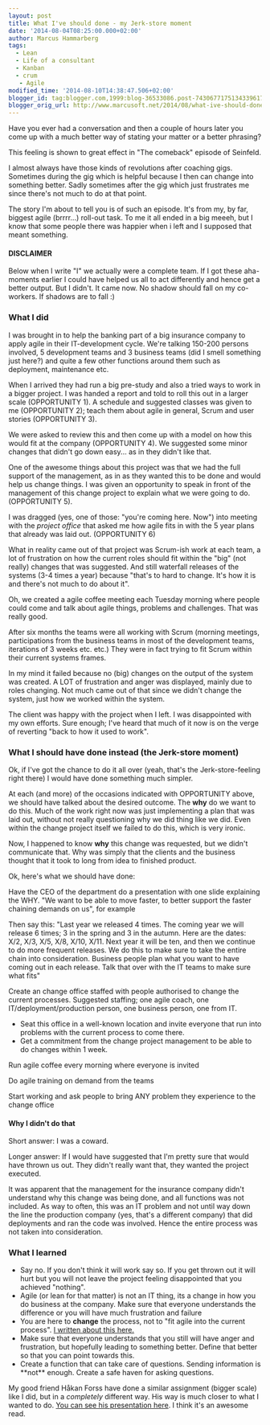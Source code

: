 ```yaml
---
layout: post
title: What I've should done - my Jerk-store moment
date: '2014-08-04T08:25:00.000+02:00'
author: Marcus Hammarberg
tags:
  - Lean
  - Life of a consultant
  - Kanban
  - crum
   - Agile
modified_time: '2014-08-10T14:38:47.506+02:00'
blogger_id: tag:blogger.com,1999:blog-36533086.post-7430677175134339617
blogger_orig_url: http://www.marcusoft.net/2014/08/what-ive-should-done-my-jerk-store.html
---
```



<div dir="ltr" style="text-align: left;" trbidi="on">

Have you ever had a conversation and then a couple of hours later you
come up with a much better way of stating your matter or a better
phrasing?

This feeling is shown to great effect in "The comeback" episode of
Seinfeld.

<div class="separator" style="clear: both; text-align: center;">

</div>


I almost always have those kinds of revolutions after coaching gigs.
Sometimes during the gig which is helpful because I then can change into
something better. Sadly sometimes after the gig which just frustrates me
since there's not much to do at that point.

The story I'm about to tell you is of such an episode. It's from my, by
far, biggest agile (brrrr...) roll-out task. To me it all ended in a big
meeeh, but I know that some people there was happier when i left and I
supposed that meant something.

#### DISCLAIMER

Below when I write "I" we actually were a complete team. If I got these
aha-moments earlier I could have helped us all to act differently and
hence get a better output. But I didn't. It came now. No shadow should
fall on my co-workers. If shadows are to fall :)


### What I did

I was brought in to help the banking part of a big insurance company to
apply agile in their IT-development cycle. We're talking 150-200 persons
involved, 5 development teams and 3 business teams (did I smell
something just here?) and quite a few other functions around them such
as deployment, maintenance etc.

When I arrived they had run a big pre-study and also a tried ways to
work in a bigger project. I was handed a report and told to roll this
out in a larger scale (OPPORTUNITY 1). A schedule and suggested classes
was given to me (OPPORTUNITY 2); teach them about agile in general,
Scrum and user stories (OPPORTUNITY 3).

We were asked to review this and then come up with a model on how this
would fit at the company (OPPORTUNITY 4). We suggested some minor
changes that didn't go down easy... as in they didn't like that.

One of the awesome things about this project was that we had the full
support of the management, as in as they wanted this to be done and
would help us change things. I was given an opportunity to speak in
front of the management of this change project to explain what we were
going to do. (OPPORTUNITY 5).

I was dragged (yes, one of those: "you're coming here. Now") into
meeting with the *project office* that asked me how agile fits in with
the 5 year plans that already was laid out. (OPPORTUNITY 6)

What in reality came out of that project was Scrum-ish work at each
team, a lot of frustration on how the current roles should fit within
the "big" (not really) changes that was suggested. And still waterfall
releases of the systems (3-4 times a year) because "that's to hard to
change. It's how it is and there's not much to do about it".

Oh, we created a agile coffee meeting each Tuesday morning where people
could come and talk about agile things, problems and challenges. That
was really good.

After six months the teams were all working with Scrum (morning
meetings, participations from the business teams in most of the
development teams, iterations of 3 weeks etc. etc.) They were in fact
trying to fit Scrum within their current systems frames.

In my mind it failed because no (big) changes on the output of the
system was created. A LOT of frustration and anger was displayed, mainly
due to roles changing. Not much came out of that since we didn't change
the system, just how we worked within the system.

The client was happy with the project when I left. I was disappointed
with my own efforts. Sure enough; I've heard that much of it now is on
the verge of reverting "back to how it used to work".

### What I should have done instead (the Jerk-store moment)

Ok, if I've got the chance to do it all over (yeah, that's the
Jerk-store-feeling right there) I would have done something much
simpler.

At each (and more) of the occasions indicated with OPPORTUNITY above, we
should have talked about the desired outcome. The **why** do we want to
do this. Much of the work right now was just implementing a plan that
was laid out, without not really questioning why we did thing like we
did. Even within the change project itself we failed to do this, which
is very ironic.

Now, I happened to know **why** this change was requested, but we didn't
communicate that. Why was simply that the clients and the business
thought that it took to long from idea to finished product.

Ok, here's what we should have done:

Have the CEO of the department do a presentation with one slide
explaining the WHY. "We want to be able to move faster, to better
support the faster chaining demands on us", for example 

Then say this: "Last year we released 4 times. The coming year we will
release 6 times; 3 in the spring and 3 in the autumn. Here are the
dates: X/2, X/3, X/5, X/8, X/10, X/11. Next year it will be ten, and
then we continue to do more frequent releases. We do this to make sure
to take the entire chain into consideration. Business people plan what
you want to have coming out in each release. Talk that over with the IT
teams to make sure what fits"

Create an change office staffed with people authorised to change the
current processes. Suggested staffing; one agile coach, one
IT/deployment/production person, one business person, one from IT. 

-   Seat this office in a well-known location and invite everyone that
    run into problems with the current process to come there. 
-   Get a commitment from the change project management to be able to do
    changes within 1 week. 

Run agile coffee every morning where everyone is invited

Do agile training on demand from the teams

Start working and ask people to bring ANY problem they experience to the
change office

#### Why I didn't do that

Short answer: I was a coward.

Longer answer: If I would have suggested that I'm pretty sure that would
have thrown us out. They didn't really want that, they wanted the
project executed.

It was apparent that the management for the insurance company didn't
understand why this change was being done, and all functions was not
included. As way to often, this was an IT problem and not until way down
the line the production company (yes, that's a different company) that
did deployments and ran the code was involved. Hence the entire process
was not taken into consideration.

### What I learned

-   Say no. If you don't think it will work say so. If you get thrown
    out it will hurt but you will not leave the project feeling
    disappointed that you achieved "nothing".
-   Agile (or lean for that matter) is not an IT thing, its a change in
    how you do business at the company. Make sure that everyone
    understands the difference or you will have much frustration and
    failure
-   You are here to **change** the process, not to "fit agile into the
    current process".
    <a href="http://www.marcusoft.net/2013/10/YesITalkAboutChange.html"
    target="_blank">I written about this here.</a> 
-   Make sure that everyone understands that you still will have anger
    and frustration, but hopefully leading to something better. Define
    that better so that you can point towards this.
-   Create a function that can take care of questions. Sending
    information is \*\*not\*\* enough. Create a safe haven for asking
    questions. 

My good friend Håkan Forss have done a similar assignment (bigger scale)
like I did, but in a *completely* different way. His way is much closer
to what I wanted to do. <a
href="http://www.slideshare.net/erikschon/the-mental-leaps-at-ericsson-3g"
target="_blank">You can see his presentation here</a>. I think it's an
awesome read. 

</div>
